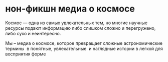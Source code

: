 # нон-фикшн медиа о космосе
Космос — одна из самых увлекательных тем, но многие научные ресурсы подают информацию либо слишком сложно и перегружено, либо сухо и неинтересно. 

Мы – медиа о космосе, которое превращает сложные астрономические термины  в понятные, увлекательные  и наглядные истории в легкой для восприятия форме
